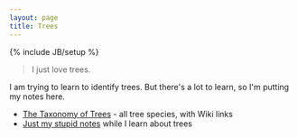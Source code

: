 ```yaml
---
layout: page
title: Trees
---
```

{% include JB/setup %}

> I just love trees.

I am trying to learn to identify trees. But there's a lot to learn, so I'm putting my notes here.

* [The Taxonomy of Trees](tax.html) - all tree species, with Wiki links
* [Just my stupid notes](edu.html) while I learn about trees
